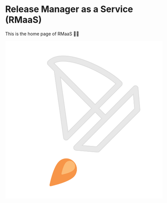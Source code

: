 # Release Manager as a Service (RMaaS)

This is the home page of RMaaS 👋🏼

![](./resources/release-manager-as-a-service-logo.svg)
